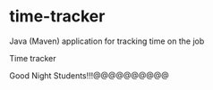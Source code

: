 # time-tracker
Java (Maven) application for tracking time on the job

Time tracker

Good Night Students!!!@@@@@@@@@@
